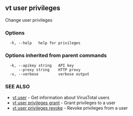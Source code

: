 ## vt user privileges

Change user privileges

### Options

```
  -h, --help   help for privileges
```

### Options inherited from parent commands

```
  -k, --apikey string   API key
      --proxy string    HTTP proxy
  -v, --verbose         verbose output
```

### SEE ALSO

* [vt user](vt_user.md)	 - Get information about VirusTotal users
* [vt user privileges grant](vt_user_privileges_grant.md)	 - Grant privileges to a user
* [vt user privileges revoke](vt_user_privileges_revoke.md)	 - Revoke privileges from a user

